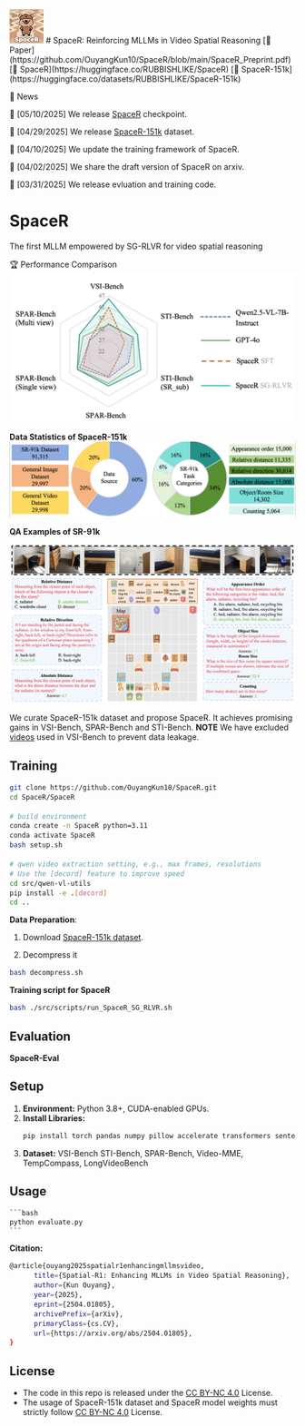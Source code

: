 <img src="./figure/SpaceR.png" width="60" height="60" />
# SpaceR: Reinforcing MLLMs in Video Spatial Reasoning  
[📖 Paper](https://github.com/OuyangKun10/SpaceR/blob/main/SpaceR_Preprint.pdf) [🤗 SpaceR](https://huggingface.co/RUBBISHLIKE/SpaceR) [🤗 SpaceR-151k](https://huggingface.co/datasets/RUBBISHLIKE/SpaceR-151k)


📅 News

🚀 [05/10/2025] We release [SpaceR](https://huggingface.co/RUBBISHLIKE/SpaceR) checkpoint.

🚀 [04/29/2025] We release [SpaceR-151k](https://huggingface.co/datasets/RUBBISHLIKE/SpaceR-151k) dataset.

🚀 [04/10/2025] We update the training framework of SpaceR.

🚀 [04/02/2025] We share the draft version of SpaceR on arxiv.

🚀 [03/31/2025] We release evluation and training code.



# SpaceR
The first MLLM empowered by SG-RLVR for video spatial reasoning

🏆 Performance Comparison 
<img src="./figure/overall_performance.png"/>

**Data Statistics of SpaceR-151k**
<img src="./figure/data_statistics.png"/>

**QA Examples of SR-91k**

<img src="./figure/QA_visual.png"/>

We curate SpaceR-151k dataset and propose SpaceR. It achieves promising gains in VSI-Bench, SPAR-Bench and STI-Bench.  **NOTE** We have excluded [videos](https://github.com/OuyangKun10/SpaceR/blob/main/exclude_list.txt) used in VSI-Bench to prevent data leakage.

## Training
```bash
git clone https://github.com/OuyangKun10/SpaceR.git
cd SpaceR/SpaceR

# build environment
conda create -n SpaceR python=3.11 
conda activate SpaceR
bash setup.sh

# qwen video extraction setting, e.g., max frames, resolutions
# Use the [decord] feature to improve speed
cd src/qwen-vl-utils
pip install -e .[decord]
cd ..
```
**Data Preparation**:

1. Download [SpaceR-151k dataset](https://huggingface.co/datasets/RUBBISHLIKE/SpaceR-151k).

2. Decompress it
   
```bash
bash decompress.sh
```

   
**Training script for SpaceR**
```bash
bash ./src/scripts/run_SpaceR_SG_RLVR.sh
```
## Evaluation

**SpaceR-Eval**

## Setup

1.  **Environment:** Python 3.8+, CUDA-enabled GPUs.
2.  **Install Libraries:**
    ```bash
    pip install torch pandas numpy pillow accelerate transformers sentencepiece decord flash-attn --no-build-isolation
    ```
3.  **Dataset:** VSI-Bench STI-Bench, SPAR-Bench, Video-MME, TempCompass, LongVideoBench


## Usage
    ```bash
    python evaluate.py
    ```

**Citation:**

```bash
@article{ouyang2025spatialr1enhancingmllmsvideo,
      title={Spatial-R1: Enhancing MLLMs in Video Spatial Reasoning}, 
      author={Kun Ouyang},
      year={2025},
      eprint={2504.01805},
      archivePrefix={arXiv},
      primaryClass={cs.CV},
      url={https://arxiv.org/abs/2504.01805}, 
}
```

## License
* The code in this repo is released under the [CC BY-NC 4.0](https://github.com/OuyangKun10/SpaceR/blob/main/LICENSE) License. 
* The usage of SpaceR-151k dataset and SpaceR model weights must strictly follow [CC BY-NC 4.0](https://github.com/OuyangKun10/SpaceR/blob/main/LICENSE) License. 


